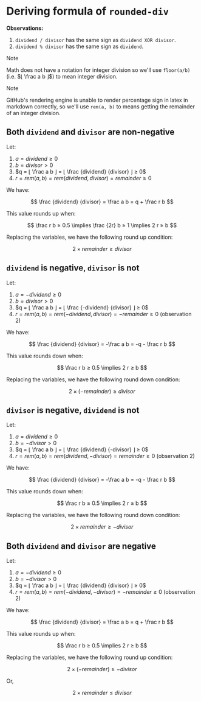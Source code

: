 # Deriving formula of `rounded-div`

**Observations:**
1. `dividend / divisor` has the same sign as `dividend XOR divisor`.
2. `dividend % divisor` has the same sign as `dividend`.

> [!NOTE]
> Math does not have a notation for integer division so we'll use `floor(a/b)` (i.e. $⌊ \frac a b ⌋$) to mean integer division.

> [!NOTE]
> GitHub's rendering engine is unable to render percentage sign in latex in markdown correctly, so we'll use `rem(a, b)` to means getting the remainder of an integer division.

## Both `dividend` and `divisor` are non-negative

Let:
1. $a = dividend ≥ 0$
2. $b = divisor > 0$
3. $q = ⌊ \frac a b ⌋ = ⌊ \frac {dividend} {divisor} ⌋ ≥ 0$
4. $r = rem(a, b) = rem(dividend, divisor) = remainder ≥ 0$

We have:

$$
\frac {dividend} {divisor} = \frac a b =
q + \frac r b
$$

This value rounds up when:

$$
\frac r b ≥ 0.5
\implies \frac {2r} b ≥ 1
\implies 2 r ≥ b
$$

Replacing the variables, we have the following round up condition:

$$
2 \times remainder ≥ divisor
$$

## `dividend` is negative, `divisor` is not

Let:
1. $a = -dividend ≥ 0$
2. $b = divisor > 0$
3. $q = ⌊ \frac a b ⌋ = ⌊ \frac {-dividend} {divisor} ⌋ ≥ 0$
4. $r = rem(a, b) = rem(-dividend, divisor) = -remainder ≥ 0$ (observation 2)

We have:

$$
\frac {dividend} {divisor} = -\frac a b =
-q - \frac r b
$$

This value rounds down when:

$$
\frac r b ≥ 0.5
\implies 2 r ≥ b
$$

Replacing the variables, we have the following round down condition:

$$
2 \times (-remainder) ≥ divisor
$$

## `divisor` is negative, `dividend` is not

Let:
1. $a = dividend ≥ 0$
2. $b = -divisor > 0$
3. $q = ⌊ \frac a b ⌋ = ⌊ \frac {dividend} {-divisor} ⌋ ≥ 0$
4. $r = rem(a, b) = rem(dividend, -divisor) = remainder ≥ 0$ (observation 2)

We have:

$$
\frac {dividend} {divisor} = -\frac a b =
-q - \frac r b
$$

This value rounds down when:

$$
\frac r b ≥ 0.5
\implies 2 r ≥ b
$$

Replacing the variables, we have the following round down condition:

$$
2 \times remainder ≥ -divisor
$$

## Both `dividend` and `divisor` are negative

Let:
1. $a = -dividend ≥ 0$
2. $b = -divisor > 0$
3. $q = ⌊ \frac a b ⌋ = ⌊ \frac {dividend} {divisor} ⌋ ≥ 0$
4. $r = rem(a, b) = rem(-dividend, -divisor) = -remainder ≥ 0$ (observation 2)

We have:

$$
\frac {dividend} {divisor} = \frac a b =
q + \frac r b
$$

This value rounds up when:

$$
\frac r b ≥ 0.5
\implies 2 r ≥ b
$$

Replacing the variables, we have the following round up condition:

$$
2 \times (-remainder) ≥ -divisor
$$

Or,

$$
2 \times remainder ≤ divisor
$$
